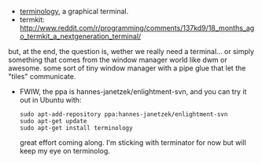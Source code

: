 - [terminology](http://www.enlightenment.org/p.php?p=about/terminology&l=en), a graphical terminal.
- termkit: http://www.reddit.com/r/programming/comments/137kd9/18_months_ago_termkit_a_nextgeneration_terminal/

but, at the end, the question is, wether we really need a terminal... or simply something that comes from the window manager world like dwm or awesome. some sort of tiny window manager with a pipe glue that let the "tiles" communicate.

- FWIW, the ppa is hannes-janetzek/enlightment-svn, and you can try it out in Ubuntu with:

      sudo apt-add-repository ppa:hannes-janetzek/enlightment-svn
      sudo apt-get update
      sudo apt-get install terminology

  great effort coming along. I'm sticking with terminator for now but will keep my eye on terminolog.
